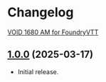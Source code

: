 # Changelog

[VOID 1680 AM for FoundryVTT](https://foundryvtt.com/packages/void-1680-am)

## [1.0.0](https://github.com/jendave/void-1680-am/commits/main) (2025-03-17)

* Initial release.
